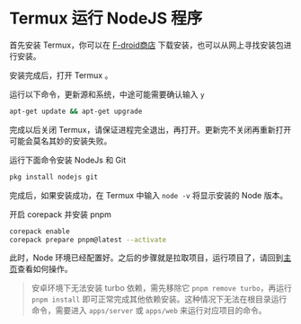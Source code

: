 # Termux 运行 NodeJS 程序

首先安装 Termux，你可以在 [F-droid商店](https://f-droid.org/) 下载安装，也可以从网上寻找安装包进行安装。

安装完成后，打开 Termux 。

运行以下命令，更新源和系统，中途可能需要确认输入 `y`

```bash
apt-get update && apt-get upgrade
```

完成以后关闭 Termux，请保证进程完全退出，再打开。更新完不关闭再重新打开可能会莫名其妙的安装失败。

运行下面命令安装 NodeJs 和 Git

```bash
pkg install nodejs git
```

完成后，如果安装成功，在 Termux 中输入 `node -v` 将显示安装的 Node 版本。

开启 corepack 并安装 pnpm

```bash
corepack enable
corepack prepare pnpm@latest --activate
```

此时，Node 环境已经配置好。之后的步骤就是拉取项目，运行项目了，请回到[主页](https://github.com/cxOrz/chaoxing-sign-cli)查看如何操作。

> 安卓环境下无法安装 turbo 依赖，需先移除它 `pnpm remove turbo`，再运行 `pnpm install` 即可正常完成其他依赖安装。这种情况下无法在根目录运行命令，需要进入 `apps/server` 或 `apps/web` 来运行对应项目的命令。
